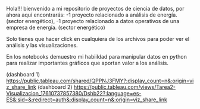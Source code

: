 Hola!!! bienvenido a mi repositorio de proyectos de ciencia de datos, por ahora aquí encontrarás: 
-1 proyecto relacionado a análisis de energía. (sector energético), 
-1 proyecto relacionado a datos operativos de una empresa de energía. (sector energético)

Solo tienes que hacer click en cualquiera de los archivos para poder ver el análisis y las visualizaciones.

En los notebooks demuestro mi habiildad para manipular datos en python para realizar importantes gráficos que aportan valor a los análisis.

(dashboard 1) https://public.tableau.com/shared/QPPNJ3FMY?:display_count=n&:origin=viz_share_link 
(dashboard 2) https://public.tableau.com/views/Tarea2-Visualizacion_17610737857380/Dshb22?:language=es-ES&:sid=&:redirect=auth&:display_count=n&:origin=viz_share_link
